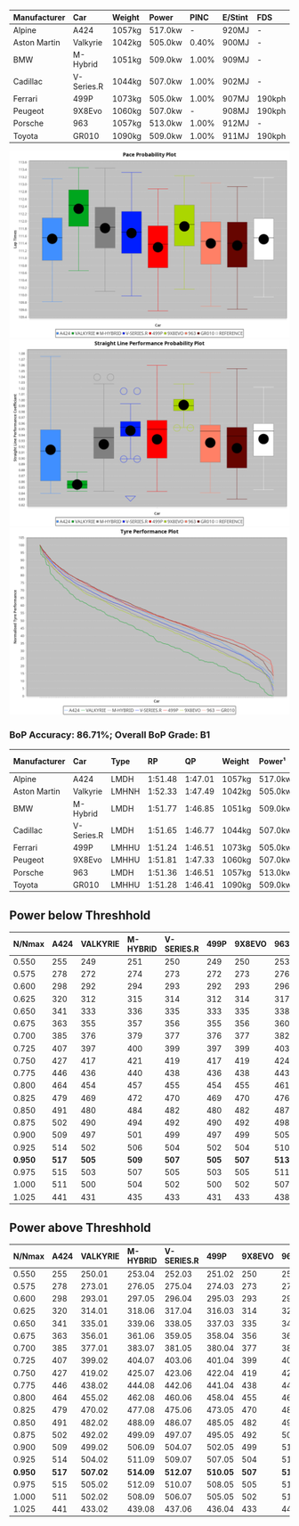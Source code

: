 | Manufacturer | Car        | Weight | Power   | PINC    | E/Stint | FDS     |
|:-|:-|:-|:-|:-|:-|:-|
| Alpine       | A424       | 1057kg | 517.0kw |    -    | 920MJ   |    -    |
| Aston Martin | Valkyrie   | 1042kg | 505.0kw | 0.40%   | 900MJ   |    -    |
| BMW          | M-Hybrid   | 1051kg | 509.0kw | 1.00%   | 909MJ   |    -    |
| Cadillac     | V-Series.R | 1044kg | 507.0kw | 1.00%   | 902MJ   |    -    |
| Ferrari      | 499P       | 1073kg | 505.0kw | 1.00%   | 907MJ   | 190kph  |
| Peugeot      | 9X8Evo     | 1060kg | 507.0kw |    -    | 908MJ   | 190kph  |
| Porsche      | 963        | 1057kg | 513.0kw | 1.00%   | 912MJ   |    -    |
| Toyota       | GR010      | 1090kg | 509.0kw | 1.00%   | 911MJ   | 190kph  |

![PACECHART](./IMG/ACOMETHOD.png)
![STRAIGHTLINEPERFORMANCECHART](./IMG/ACOMETHOD_sp.png)
![TYREPERFORMANCECHART](./IMG/ACOMETHOD_tw.png)

### BoP Accuracy: 86.71%; Overall BoP Grade: B1
| Manufacturer | Car        | Type  | RP      | QP      | Weight | Power¹  | Threshhold | PINC    | Power²   | E/Stint | AVG Vmax  | FDS     | RDLC | L/Stint | BOP-Grade | Model Accuracy | Model Points | Match% | SimDiff |
|:-|:-|:-|:-|:-|:-|:-|:-|:-|:-|:-|:-|:-|:-|:-|:-|:-|:-|:-|:-|
| Alpine       | A424       | LMDH  | 1:51.48 | 1:47.01 | 1057kg | 517.0kw | 210.0kph   |    -    | 517.00kw |  920MJ  | 278.82kph |    -    | 1.02 | 34      | ~A1       | 98.94%         | 2047         | 96.60% | -0.31   |
| Aston Martin | Valkyrie   | LMHNH | 1:52.33 | 1:47.49 | 1042kg | 505.0kw | 210.0kph   | 0.40%   | 507.00kw |  900MJ  | 269.25kph |    -    | 1.05 | 34      | +Ω1       | 100.00%        | 247          | 48.26% | #       |
| BMW          | M-Hybrid   | LMDH  | 1:51.77 | 1:46.85 | 1051kg | 509.0kw | 210.0kph   | 1.00%   | 514.10kw |  909MJ  | 280.98kph |    -    | 1.02 | 34      | ~A1       | 98.84%         | 3070         | 99.65% | -0.05   |
| Cadillac     | V-Series.R | LMDH  | 1:51.65 | 1:46.77 | 1044kg | 507.0kw | 210.0kph   | 1.00%   | 512.10kw |  902MJ  | 282.83kph |    -    | 1.03 | 34      | +A2       | 98.94%         | 5427         | 93.50% | +0.58   |
| Ferrari      | 499P       | LMHHU | 1:51.24 | 1:46.51 | 1073kg | 505.0kw | 210.0kph   | 1.00%   | 510.10kw |  907MJ  | 280.13kph | 190kph  | 1.04 | 34      | -B2       | 100.00%        | 6554         | 83.98% | +0.71   |
| Peugeot      | 9X8Evo     | LMHHU | 1:51.81 | 1:47.33 | 1060kg | 507.0kw | 210.0kph   |    -    | 507.00kw |  908MJ  | 290.22kph | 190kph  | 0.99 | 34      | +A2       | 100.00%        | 1457         | 94.46% | +0.58   |
| Porsche      | 963        | LMDH  | 1:51.36 | 1:46.51 | 1057kg | 513.0kw | 210.0kph   | 1.00%   | 518.10kw |  912MJ  | 280.69kph |    -    | 1.02 | 34      | -A2       | 99.91%         | 14205        | 90.72% | +0.15   |
| Toyota       | GR010      | LMHHU | 1:51.28 | 1:46.41 | 1090kg | 509.0kw | 210.0kph   | 1.00%   | 514.10kw |  911MJ  | 277.32kph | 190kph  | 1.01 | 34      | -B1       | 99.73%         | 4795         | 86.52% | +0.68   |

## Power below Threshhold
| N/Nmax    | A424    | VALKYRIE | M-HYBRID | V-SERIES.R | 499P    | 9X8EVO  | 963     | GR010   |
|:-|:-|:-|:-|:-|:-|:-|:-|:-|
|  0.550    |  255    |  249     |  251     |  250       |  249    |  250    |  253    |  251    |
|  0.575    |  278    |  272     |  274     |  273       |  272    |  273    |  276    |  274    |
|  0.600    |  298    |  292     |  294     |  293       |  292    |  293    |  296    |  294    |
|  0.625    |  320    |  312     |  315     |  314       |  312    |  314    |  317    |  315    |
|  0.650    |  341    |  333     |  336     |  335       |  333    |  335    |  338    |  336    |
|  0.675    |  363    |  355     |  357     |  356       |  355    |  356    |  360    |  357    |
|  0.700    |  385    |  376     |  379     |  377       |  376    |  377    |  382    |  379    |
|  0.725    |  407    |  397     |  400     |  399       |  397    |  399    |  403    |  400    |
|  0.750    |  427    |  417     |  421     |  419       |  417    |  419    |  424    |  421    |
|  0.775    |  446    |  436     |  440     |  438       |  436    |  438    |  443    |  440    |
|  0.800    |  464    |  454     |  457     |  455       |  454    |  455    |  461    |  457    |
|  0.825    |  479    |  469     |  472     |  470       |  469    |  470    |  476    |  472    |
|  0.850    |  491    |  480     |  484     |  482       |  480    |  482    |  487    |  484    |
|  0.875    |  502    |  490     |  494     |  492       |  490    |  492    |  498    |  494    |
|  0.900    |  509    |  497     |  501     |  499       |  497    |  499    |  505    |  501    |
|  0.925    |  514    |  502     |  506     |  504       |  502    |  504    |  510    |  506    |
| **0.950** | **517** | **505**  | **509**  | **507**    | **505** | **507** | **513** | **509** |
|  0.975    |  515    |  503     |  507     |  505       |  503    |  505    |  511    |  507    |
|  1.000    |  511    |  500     |  504     |  502       |  500    |  502    |  507    |  504    |
|  1.025    |  441    |  431     |  435     |  433       |  431    |  433    |  438    |  435    |

## Power above Threshhold
| N/Nmax    | A424    | VALKYRIE   | M-HYBRID   | V-SERIES.R | 499P       | 9X8EVO  | 963        | GR010      |
|:-|:-|:-|:-|:-|:-|:-|:-|:-|
|  0.550    |  255    |  250.01    |  253.04    |  252.03    |  251.02    |  250    |  255.06    |  253.04    |
|  0.575    |  278    |  273.01    |  276.05    |  275.04    |  274.03    |  273    |  278.07    |  276.05    |
|  0.600    |  298    |  293.01    |  297.05    |  296.04    |  295.03    |  293    |  299.08    |  297.05    |
|  0.625    |  320    |  314.01    |  318.06    |  317.04    |  316.03    |  314    |  321.08    |  318.06    |
|  0.650    |  341    |  335.01    |  339.06    |  338.05    |  337.03    |  335    |  342.09    |  339.06    |
|  0.675    |  363    |  356.01    |  361.06    |  359.05    |  358.04    |  356    |  364.09    |  361.06    |
|  0.700    |  385    |  377.01    |  383.07    |  381.05    |  380.04    |  377    |  386.10    |  383.07    |
|  0.725    |  407    |  399.02    |  404.07    |  403.06    |  401.04    |  399    |  407.10    |  404.07    |
|  0.750    |  427    |  419.02    |  425.07    |  423.06    |  422.04    |  419    |  428.11    |  425.07    |
|  0.775    |  446    |  438.02    |  444.08    |  442.06    |  441.04    |  438    |  447.11    |  444.08    |
|  0.800    |  464    |  455.02    |  462.08    |  460.06    |  458.04    |  455    |  465.12    |  462.08    |
|  0.825    |  479    |  470.02    |  477.08    |  475.06    |  473.05    |  470    |  480.12    |  477.08    |
|  0.850    |  491    |  482.02    |  488.09    |  486.07    |  485.05    |  482    |  492.12    |  488.09    |
|  0.875    |  502    |  492.02    |  499.09    |  497.07    |  495.05    |  492    |  503.13    |  499.09    |
|  0.900    |  509    |  499.02    |  506.09    |  504.07    |  502.05    |  499    |  510.13    |  506.09    |
|  0.925    |  514    |  504.02    |  511.09    |  509.07    |  507.05    |  504    |  515.13    |  511.09    |
| **0.950** | **517** | **507.02** | **514.09** | **512.07** | **510.05** | **507** | **518.13** | **514.09** |
|  0.975    |  515    |  505.02    |  512.09    |  510.07    |  508.05    |  505    |  516.13    |  512.09    |
|  1.000    |  511    |  502.02    |  508.09    |  506.07    |  505.05    |  502    |  512.13    |  508.09    |
|  1.025    |  441    |  433.02    |  439.08    |  437.06    |  436.04    |  433    |  442.11    |  439.08    |

